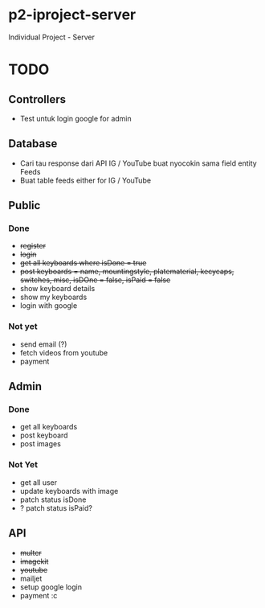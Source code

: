 # p2-iproject-server

Individual Project - Server

# TODO

## Controllers

-   Test untuk login google for admin

## Database

-   Cari tau response dari API IG / YouTube buat nyocokin sama field entity Feeds
-   Buat table feeds either for IG / YouTube

## Public

### Done

-   ~~register~~
-   ~~login~~
-   ~~get all keyboards where isDone = true~~
-   ~~post keyboards = name, mountingstyle, platematerial, kecycaps, switches, misc, isDOne = false, isPaid = false~~
-   show keyboard details
-   show my keyboards
-   login with google

### Not yet

-   send email (?)
-   fetch videos from youtube
-   payment

## Admin

### Done

-   get all keyboards
-   post keyboard
-   post images

### Not Yet

-   get all user
-   update keyboards with image
-   patch status isDone
-   ? patch status isPaid?

## API

-   ~~multer~~
-   ~~imagekit~~
-   ~~youtube~~
-   mailjet
-   setup google login
-   payment :c
